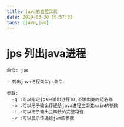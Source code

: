 ```yaml
---
title: java的监控工具
date: 2019-03-30 16:57:33
tags: [java,jvm]
---
```


# jps 列出java进程



```
命令: jps

- 列出java进程类似ps命令

参数:
  -q :可以指定jps只输出进程ID,不输出类的短名称
  -m :可以用于输出传递给java进程主函数main的参数
  -i :可以用于输出主函数的完整路径
  -v :可以显示传递给jvm的参数
```

